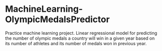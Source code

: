# MachineLearning-OlympicMedalsPredictor
Practice machine learning project.
Linear regressional model for predicting the number of olympic medals a country will win in a given year based on its number of athletes and its number of medals won in previous year.
